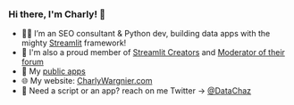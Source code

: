 ### Hi there, I'm Charly! 👋

- 🐍🔥 I’m an SEO consultant & Python dev, building data apps with the mighty [Streamlit](https://streamlit.io/) framework!
- 🎈 I'm also a proud member of [Streamlit Creators](https://discuss.streamlit.io/t/introducing-streamlit-creators/6207/3) and [Moderator of their forum](https://discuss.streamlit.io/u/charly_wargnier/summary)
- 🚀 My [public apps](https://www.charlywargnier.com/projects)
- 🌐 My website: [CharlyWargnier.com](https://www.charlywargnier.com/)
- 📱 Need a script or an app? reach on me Twitter -> [@DataChaz](https://twitter.com/DataChaz)
